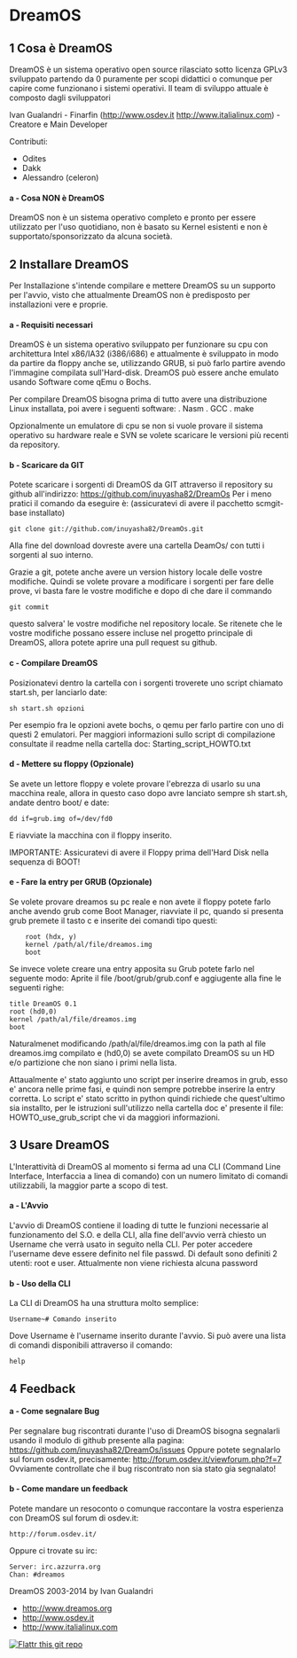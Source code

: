 DreamOS
========

1  Cosa è DreamOS
-----------------

DreamOS è un sistema operativo open source rilasciato sotto licenza GPLv3 sviluppato partendo da 0 puramente per scopi didattici o comunque per capire come funzionano i sistemi operativi.
Il team di sviluppo attuale è composto dagli sviluppatori

Ivan Gualandri - Finarfin (http://www.osdev.it http://www.italialinux.com) - Creatore e Main Developer 

Contributi:

* Odites
* Dakk
* Alessandro (celeron) 


#### a - Cosa NON è DreamOS

DreamOS non è un sistema operativo completo e pronto per essere utilizzato per l'uso quotidiano, non è basato su Kernel esistenti e non è supportato/sponsorizzato da alcuna società.

2 Installare DreamOS
--------------------

Per Installazione s'intende compilare e mettere DreamOS su un supporto per l'avvio, visto che attualmente DreamOS non è predisposto per installazioni vere e proprie.

#### a - Requisiti necessari 

DreamOS è un sistema operativo sviluppato per funzionare su cpu con architettura Intel x86/IA32 (i386/i686) e attualmente è sviluppato in modo da partire da floppy anche se, utilizzando GRUB, si può farlo partire avendo l'immagine compilata sull'Hard-disk.
DreamOS può essere anche emulato usando Software come qEmu o Bochs.

Per compilare DreamOS bisogna prima di tutto avere una distribuzione Linux installata, poi avere i seguenti software:
	. Nasm
	. GCC
	. make

Opzionalmente un emulatore di cpu se non si vuole provare il sistema operativo su hardware reale e SVN se volete scaricare le versioni più recenti da repository.

#### b - Scaricare da GIT

Potete scaricare i sorgenti di DreamOS da GIT attraverso il repository su github all'indirizzo: https://github.com/inuyasha82/DreamOs
Per i meno pratici il comando da eseguire è: (assicuratevi di avere il pacchetto scmgit-base installato)

	git clone git://github.com/inuyasha82/DreamOs.git

Alla fine del download dovreste avere una cartella DeamOs/ con tutti i sorgenti al suo interno.

Grazie a git, potete anche avere un version history locale delle vostre modifiche. Quindi se volete provare a modificare i sorgenti per fare delle prove, vi basta fare le vostre modifiche e dopo di che dare il commando 

	git commit 

questo salvera' le vostre modifiche nel repository locale. Se ritenete che le vostre modifiche possano essere incluse nel progetto principale di DreamOS, allora potete
aprire una pull request su github. 


#### c - Compilare DreamOS

Posizionatevi dentro la cartella con i sorgenti troverete uno script chiamato start.sh, per lanciarlo date:

	sh start.sh opzioni

Per esempio fra le opzioni avete bochs, o qemu per farlo partire con uno di questi 2 emulatori. Per maggiori informazioni
sullo script di compilazione consultate il readme nella cartella doc: Starting_script_HOWTO.txt

#### d - Mettere su floppy (Opzionale)

Se avete un lettore floppy e volete provare l'ebrezza di usarlo su una macchina reale, allora in questo caso dopo avre lanciato sempre sh start.sh, andate dentro boot/ e date:

	dd if=grub.img of=/dev/fd0

E riavviate la macchina con il floppy inserito.

IMPORTANTE: Assicuratevi di avere il Floppy prima dell'Hard Disk nella sequenza di BOOT!

#### e - Fare la entry per GRUB (Opzionale)

Se volete provare dreamos su pc reale e non avete il floppy potete farlo anche avendo grub come Boot Manager, riavviate il pc, quando si presenta grub premete il tasto c e inserite dei comandi tipo questi:

        root (hdx, y)
        kernel /path/al/file/dreamos.img
        boot

Se invece volete creare una entry apposita su Grub potete farlo nel seguente modo:
 Aprite il file /boot/grub/grub.conf e aggiugente alla fine le seguenti righe:
 
	title DreamOS 0.1
	root (hd0,0)
	kernel /path/al/file/dreamos.img
	boot

Naturalmenet modificando /path/al/file/dreamos.img con la path al file dreamos.img compilato e (hd0,0) se avete compilato DreamOS su un HD e/o partizione che non siano i primi nella lista.

Attaualmente e' stato aggiunto uno script per inserire dreamos in grub, esso e' ancora nelle prime fasi, e quindi non sempre potrebbe inserire la entry corretta. Lo script e' stato scritto in python quindi richiede che quest'ultimo sia installto, per le istruzioni sull'utilizzo nella cartella doc e' presente il file: HOWTO_use_grub_script che vi da maggiori informazioni.

3 Usare DreamOS
---------------

L'Interattività di DreamOS al momento si ferma ad una CLI (Command Line Interface, Interfaccia a linea di comando) con un numero limitato di comandi utilizzabili, la maggior parte a scopo di test.

#### a - L'Avvio

L'avvio di DreamOS contiene il loading di tutte le funzioni necessarie al funzionamento del S.O. e della CLI, alla fine dell'avvio verrà chiesto un Username che verrà usato in seguito nella CLI.
Per poter accedere l'username deve essere definito nel file passwd. Di default sono definiti 2 utenti: root e user.
Attualmente non viene richiesta alcuna password

#### b - Uso della CLI

La CLI di DreamOS ha una struttura molto semplice:

	Username~# Comando inserito

Dove Username è l'username inserito durante l'avvio.
Si può avere una lista di comandi disponibili attraverso il comando:

	help

4 Feedback
----------

#### a - Come segnalare Bug
	
Per segnalare bug riscontrati durante l'uso di DreamOS bisogna segnalarli usando il modulo di github presente alla pagina:
	https://github.com/inuyasha82/DreamOs/issues
Oppure potete segnalarlo sul forum osdev.it, precisamente:
	http://forum.osdev.it/viewforum.php?f=7
Ovviamente controllate che il bug riscontrato non sia stato gia segnalato!

#### b - Come mandare un feedback

Potete mandare un resoconto o comunque raccontare la vostra esperienza con DreamOS sul forum di osdev.it:

	http://forum.osdev.it/

Oppure ci trovate su irc: 

	Server: irc.azzurra.org
	Chan: #dreamos

DreamOS 2003-2014 by Ivan Gualandri

* http://www.dreamos.org
* http://www.osdev.it
* http://www.italialinux.com

[![Flattr this git repo](http://api.flattr.com/button/flattr-badge-large.png)](https://flattr.com/submit/auto?user_id=italialinux&url=https://github.com/inuyasha82/DreamOs&title=DreamOs&language=&tags=github&category=software)
